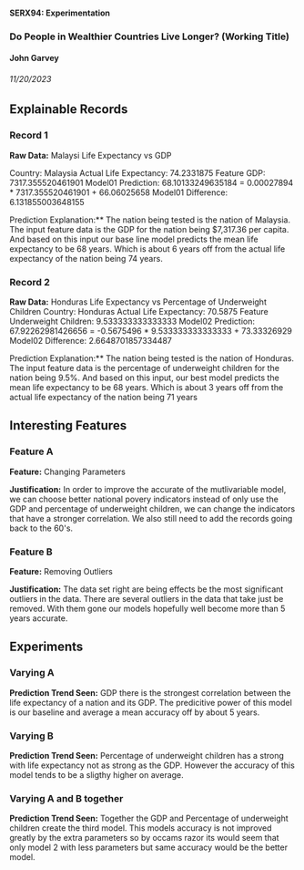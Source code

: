 #### SERX94: Experimentation
### Do People in Wealthier Countries Live Longer? (Working Title)
#### John Garvey
###### 11/20/2023


## Explainable Records
### Record 1
**Raw Data:** Malaysi Life Expectancy vs GDP

Country: Malaysia 
Actual Life Expectancy: 74.2331875 
Feature GDP: 7317.355520461901
Model01 Prediction:  68.10133249635184 = 0.00027894 * 7317.355520461901 + 66.06025658
Model01 Difference: 6.131855003648155

Prediction Explanation:** The nation being tested is the nation of Malaysia. The input feature data is the GDP for the 
nation being $7,317.36 per capita. And based on this input our base line model predicts the mean life expectancy to be
68 years. Which is about 6 years off from the actual life expectancy of the nation being 74 years.

### Record 2
**Raw Data:** Honduras Life Expectancy vs Percentage of Underweight Children
Country: Honduras 
Actual Life Expectancy: 70.5875 
Feature Underweight Children: 9.533333333333333
Model02 Prediction:  67.92262981426656 = -0.5675496 * 9.533333333333333 + 73.33326929
Model02 Difference: 2.6648701857334487

Prediction Explanation:** The nation being tested is the nation of Honduras. The input feature data is the percentage of
underweight children for the nation being 9.5%. And based on this input, our best model predicts the mean life expectancy 
to be 68 years. Which is about 3 years off from the actual life expectancy of the nation being 71 years

## Interesting Features
### Feature A
**Feature:** Changing Parameters

**Justification:** In order to improve the accurate of the mutlivariable model, we can choose better national povery indicators
instead of only use the GDP and percentage of underweight children, we can change the indicators that have a stronger correlation.
We also still need to add the records going back to the 60's.

### Feature B
**Feature:** Removing Outliers

**Justification:** The data set right are being effects be the most significant outliers in the data. There are several
outliers in the data that take just be removed. With them gone our models hopefully well become more than 5 years accurate.

## Experiments 
### Varying A
**Prediction Trend Seen:** GDP there is the strongest correlation between the life expectancy of a nation and its GDP.
The predicitive power of this model is our baseline and average a mean accuracy off by about 5 years.

### Varying B
**Prediction Trend Seen:** Percentage of underweight children has a strong with life expectancy not as strong as the GDP.
However the accuracy of this model tends to be a sligthy higher on average.

### Varying A and B together
**Prediction Trend Seen:** Together the GDP and Percentage of underweight children create the third model. This models 
accuracy is not improved greatly by the extra parameters so by occams razor its would seem that only model 2 with less 
parameters but same accuracy would be the better model.

